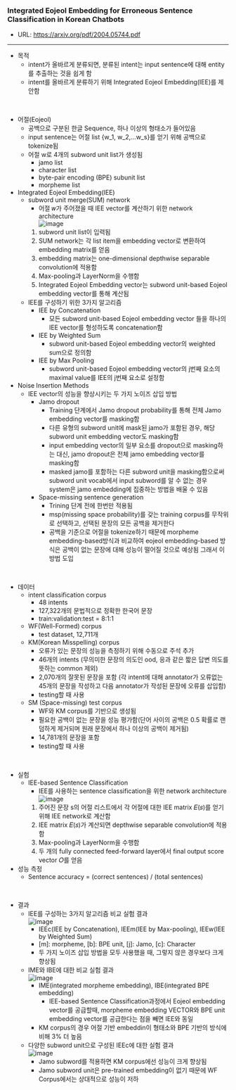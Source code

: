 <h3>Integrated Eojeol Embedding for Erroneous Sentence Classification in Korean Chatbots</h3>

 - URL: https://arxiv.org/pdf/2004.05744.pdf

--------------
 - 목적
   - intent가 올바르게 분류되면, 분류된 intent는 input sentence에 대해 entity를 추출하는 것을 쉽게 함
   - intent를 올바르게 분류하기 위해 Integrated Eojeol Embedding(IEE)를 제안함

<br>

- 어절(Eojeol)
   - 공백으로 구분된 한글 Sequence, 하나 이상의 형태소가 들어있음
   - input sentence는 어절 list {w_1, w_2,…w_s}를 얻기 위해 공백으로 tokenize됨
   - 어절 w로 4개의 subword unit list가 생성됨
     - jamo list
     - character list
     - byte-pair encoding (BPE) subunit list
     - morpheme list
- Integrated Eojeol Embedding(IEE)
  - subword unit merge(SUM) network
    - 어절 𝑤가 주어졌을 때 IEE vector를 계산하기 위한 network architecture   
![image](https://user-images.githubusercontent.com/54783292/99926994-fa1cef80-2d86-11eb-976b-855a788d68cc.png)   
     1. subword unit list이 입력됨
     2. SUM network는 각 list item을 embedding vector로 변환하여embedding matrix를 얻음
     3. embedding matrix는 one-dimensional depthwise separable convolution에 적용함
     4. Max-pooling과 LayerNorm을 수행함
     5. Integrated Eojeol Embedding vector는 subword unit-based Eojeol embedding vector를 통해 계산됨
  - IEE를 구성하기 위한 3가지 알고리즘
    - IEE by Concatenation
      - 모든 subword unit-based Eojeol embedding vector 들을 하나의 IEE vector를 형성하도록 concatenation함
    - IEE by Weighted Sum
      - subword unit-based Eojeol embedding vector의 weighted sum으로 정의함
    - IEE by Max Pooling
      - subword unit-based Eojeol embedding vector의 j번째 요소의 maximal value를 IEE의 j번째 요소로 설정함
 - Noise Insertion Methods
   - IEE vector의 성능을 향상시키는 두 가지 노이즈 삽입 방법
     - Jamo dropout
       - Training 단계에서 Jamo dropout probability를 통해 전체 Jamo embedding vector를 masking함
       - 다른 유형의 subword unit에 mask된 jamo가 포함된 경우, 해당 subword unit embedding vector도 masking함
       - input embedding vector의 일부 요소를 dropout으로 masking하는 대신, jamo dropout은 전체 jamo embedding vector를 masking함
       - masked jamo를 포함하는 다른 subword unit을 masking함으로써 subword unit vocab에서 input subword를 알 수 없는 경우 system은 jamo embedding에 집중하는 방법을 배울 수 있음
     - Space-missing sentence generation
       - Trining 단계 전에 한번만 적용됨
       - msp(missing space probability)를 갖는 training corpus를 무작위로 선택하고, 선택된 문장의 모든 공백을 제거한다
       - 공백을 기준으로 어절을 tokenize하기 때문에 morpheme embedding-based방식과 비교하여 eojeol embedding-based 방식은 공백이 없는 문장에 대해 성능이 떨어질 것으로 예상됨 그래서 이 방법 도입

<br>

 - 데이터
   - intent classification corpus
     - 48 intents
     - 127,322개의 문법적으로 정확한 한국어 문장
     - train:validation:test = 8:1:1
   - WF(Well-Formed) corpus
     - test dataset, 12,711개
   - KM(Korean Misspelling) corpus
     - 오류가 있는 문장의 성능을 측정하기 위해 수동으로 주석 추가
     - 46개의 intents (무의미한 문장의 의도인 ood, 응과 같은 짧은 답변 의도를 뜻하는 common 제외)
     - 2,070개의 잘못된 문장을 포함 (각 intent에 대해 annotator가 오류없는 45개의 문장을 작성하고 다음 annotator가 작성된 문장에 오류를 삽입함)
     - testing할 때 사용
   - SM (Space-missing) test corpus
     - WF와 KM corpus를 기반으로 생성됨
     - 필요한 공백이 없는 문장을 성능 평가함(단어 사이의 공백은 0.5 확률로 랜덤하게 제거되며 원래 문장에서 하나 이상의 공백이 제거됨)
     - 14,781개의 문장을 포함
     - testing할 때 사용

<br>
   
 - 실험
   - IEE-based Sentence Classification
     - IEE를 사용하는 sentence classification을 위한 network architecture   
![image](https://user-images.githubusercontent.com/54783292/99927012-0a34cf00-2d87-11eb-8542-b77488cfd873.png)   
      1. 주어진 문장 s의 어절 리스트에서 각 어절에 대한 IEE matrix 𝐸(𝑠)를 얻기 위해 IEE network로 계산함
      2. IEE matrix 𝐸(𝑠)가 계산되면 depthwise separable convolution에 적용함
      3. Max-pooling과 LayerNorm을 수행함
      4. 두 개의 fully connected feed-forward layer에서 final output score vector 𝑂를 얻음
 - 성능 측정
   - Sentence accuracy = (correct sentences) / (total sentences)

<br>
   
 - 결과   
   - IEE를 구성하는 3가지 알고리즘 비교 실험 결과   
![image](https://user-images.githubusercontent.com/54783292/99927033-2f294200-2d87-11eb-841f-fa0b7ed10544.png)   
     - IEEc(IEE by Concatenation), IEEm(IEE by Max-pooling), IEEw(IEE by Weighted Sum)
     - [m]: morpheme, [b]: BPE unit, [j]: Jamo, [c]: Character
     - 두 가지 노이즈 삽입 방법을 모두 사용했을 때, 그렇지 않은 경우보다 크게 향상됨
   - IME와 IBE에 대한 비교 실험 결과   
![image](https://user-images.githubusercontent.com/54783292/99927047-3bad9a80-2d87-11eb-939c-b5727f8be5ca.png)   
     - IME(integrated morpheme embedding), IBE(integrated BPE embedding)
       - IEE-based Sentence Classification과정에서 Eojeol embedding vector를 공급할때, morpheme embedding VECTOR와 BPE unit embedding vector를 공급한다는 점을 빼면 IEE와 동일
     - KM corpus의 경우 어절 기반 embeddin이 형태소와 BPE 기반의 방식에 비해 3% 더 높음
   - 다양한 subword unit으로 구성된 IEEc에 대한 실험 결과   
![image](https://user-images.githubusercontent.com/54783292/99927070-4831f300-2d87-11eb-9638-97efc8e12bdb.png)   
     - Jamo subword를 적용하면 KM corpus에선 성능이 크게 향상됨
     - Jamo subword unit은 pre-trained embedding이 없기 때문에 WF Corpus에서는 상대적으로 성능이 저하
